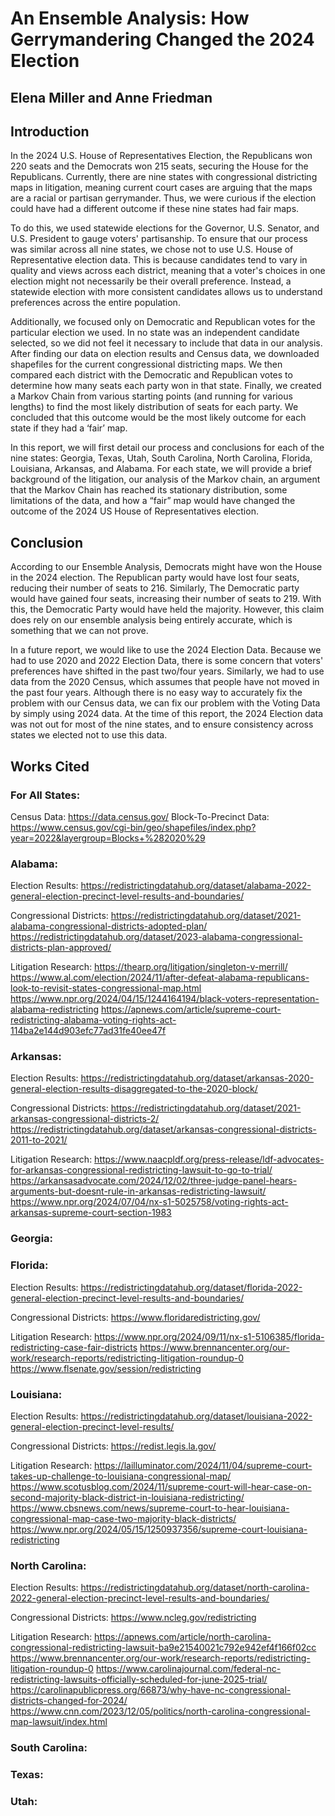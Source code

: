 # An Ensemble Analysis: How Gerrymandering Changed the 2024 Election
## Elena Miller and Anne Friedman

## Introduction
In the 2024 U.S. House of Representatives Election, the Republicans won 220 seats and the Democrats won 215 seats, securing the House for the Republicans.  Currently, there are nine states with congressional districting maps in litigation, meaning current court cases are arguing that the maps are a racial or partisan gerrymander. Thus, we were curious if the election could have had a different outcome if these nine states had fair maps.

To do this, we used statewide elections for the Governor, U.S. Senator, and U.S. President to gauge voters' partisanship. To ensure that our process was similar across all nine states, we chose not to use U.S. House of Representative election data. This is because candidates tend to vary in quality and views across each district, meaning that a voter's choices in one election might not necessarily be their overall preference. Instead, a statewide election with more consistent candidates allows us to understand preferences across the entire population.

Additionally, we focused only on Democratic and Republican votes for the particular election we used. In no state was an independent candidate selected, so we did not feel it necessary to include that data in our analysis. After finding our data on election results and Census data, we downloaded shapefiles for the current congressional districting maps. We then compared each district with the Democratic and Republican votes to determine how many seats each party won in that state. Finally, we created a Markov Chain from various starting points (and running for various lengths) to find the most likely distribution of seats for each party. We concluded that this outcome would be the most likely outcome for each state if they had a ‘fair’ map. 

In this report, we will first detail our process and conclusions for each of the nine states: Georgia, Texas, Utah, South Carolina, North Carolina, Florida, Louisiana, Arkansas, and Alabama. For each state, we will provide a brief background of the litigation, our analysis of the Markov chain, an argument that the Markov Chain has reached its stationary distribution, some limitations of the data, and how a “fair” map would have changed the outcome of the 2024 US House of Representatives election.

## Conclusion
According to our Ensemble Analysis, Democrats might have won the House in the 2024 election. The Republican party would have lost four seats, reducing their number of seats to 216. Similarly, The Democratic party would have gained four seats, increasing their number of seats to 219. With this, the Democratic Party would have held the majority. However, this claim does rely on our ensemble analysis being entirely accurate, which is something that we can not prove. 

In a future report, we would like to use the 2024 Election Data. Because we had to use 2020 and 2022 Election Data, there is some concern that voters' preferences have shifted in the past two/four years. Similarly, we had to use data from the 2020 Census, which assumes that people have not moved in the past four years. Although there is no easy way to accurately fix the problem with our Census data, we can fix our problem with the Voting Data by simply using 2024 data. At the time of this report, the 2024 Election data was not out for most of the nine states, and to ensure consistency across states we elected not to use this data.

## Works Cited
### For All States:
Census Data: https://data.census.gov/
Block-To-Precinct Data: https://www.census.gov/cgi-bin/geo/shapefiles/index.php?year=2022&layergroup=Blocks+%282020%29
### Alabama:
Election Results: https://redistrictingdatahub.org/dataset/alabama-2022-general-election-precinct-level-results-and-boundaries/

Congressional Districts:
https://redistrictingdatahub.org/dataset/2021-alabama-congressional-districts-adopted-plan/
https://redistrictingdatahub.org/dataset/2023-alabama-congressional-districts-plan-approved/

Litigation Research:
https://thearp.org/litigation/singleton-v-merrill/
https://www.al.com/election/2024/11/after-defeat-alabama-republicans-look-to-revisit-states-congressional-map.html
https://www.npr.org/2024/04/15/1244164194/black-voters-representation-alabama-redistricting
https://apnews.com/article/supreme-court-redistricting-alabama-voting-rights-act-114ba2e144d903efc77ad31fe40ee47f

### Arkansas:
Election Results: https://redistrictingdatahub.org/dataset/arkansas-2020-general-election-results-disaggregated-to-the-2020-block/

Congressional Districts:
https://redistrictingdatahub.org/dataset/2021-arkansas-congressional-districts-2/
https://redistrictingdatahub.org/dataset/arkansas-congressional-districts-2011-to-2021/

Litigation Research:
https://www.naacpldf.org/press-release/ldf-advocates-for-arkansas-congressional-redistricting-lawsuit-to-go-to-trial/
https://arkansasadvocate.com/2024/12/02/three-judge-panel-hears-arguments-but-doesnt-rule-in-arkansas-redistricting-lawsuit/
https://www.npr.org/2024/07/04/nx-s1-5025758/voting-rights-act-arkansas-supreme-court-section-1983

### Georgia:
### Florida:
Election Results: https://redistrictingdatahub.org/dataset/florida-2022-general-election-precinct-level-results-and-boundaries/

Congressional Districts: https://www.floridaredistricting.gov/

Litigation Research:
https://www.npr.org/2024/09/11/nx-s1-5106385/florida-redistricting-case-fair-districts
https://www.brennancenter.org/our-work/research-reports/redistricting-litigation-roundup-0
https://www.flsenate.gov/session/redistricting

### Louisiana:
Election Results: https://redistrictingdatahub.org/dataset/louisiana-2022-general-election-precinct-level-results/

Congressional Districts: https://redist.legis.la.gov/

Litigation Research:
https://lailluminator.com/2024/11/04/supreme-court-takes-up-challenge-to-louisiana-congressional-map/
https://www.scotusblog.com/2024/11/supreme-court-will-hear-case-on-second-majority-black-district-in-louisiana-redistricting/
https://www.cbsnews.com/news/supreme-court-to-hear-louisiana-congressional-map-case-two-majority-black-districts/
https://www.npr.org/2024/05/15/1250937356/supreme-court-louisiana-redistricting
### North Carolina: 
Election Results: https://redistrictingdatahub.org/dataset/north-carolina-2022-general-election-precinct-level-results-and-boundaries/

Congressional Districts: https://www.ncleg.gov/redistricting

Litigation Research:
https://apnews.com/article/north-carolina-congressional-redistricting-lawsuit-ba9e21540021c792e942ef4f166f02cc
https://www.brennancenter.org/our-work/research-reports/redistricting-litigation-roundup-0
https://www.carolinajournal.com/federal-nc-redistricting-lawsuits-officially-scheduled-for-june-2025-trial/
https://carolinapublicpress.org/66873/why-have-nc-congressional-districts-changed-for-2024/
https://www.cnn.com/2023/12/05/politics/north-carolina-congressional-map-lawsuit/index.html
### South Carolina:
### Texas:
### Utah:




